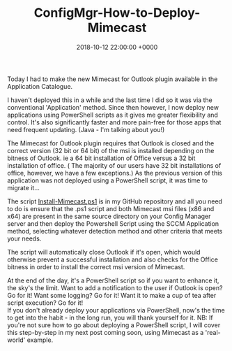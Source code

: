 ﻿---
layout: post
title:  "ConfigMgr-How-to-Deploy-Mimecast"
date:   2018-10-12 22:00:00 +0000
categories: ConfigMgr
---


Today I had to make the new Mimecast for Outlook plugin available in the Application Catalogue.

I haven't deployed this in a while and the last time I did so it was via the conventional 'Application' method.
Since then however, I now deploy new applications using PowerShell scripts as it gives me greater flexibility and control.  It's also significantly faster and more pain-free for those apps that need frequent updating. (Java - I'm talking about you!)

The Mimecast for Outlook plugin requires that Outlook is closed and the correct version (32 bit or 64 bit) of the msi is installed depending on the bitness of Outlook. ie a 64 bit installation of Office versus a 32 bit installation of office.
(
    The majority of our users have 32 bit installations of office, however, we have a few exceptions.)
As the previous version of this application was not deployed using a PowerShell script, it was time to migrate it...

The script  [Install-Mimecast.ps1](https://github.com/ozthe2/Powershell/blob/master/SCCM/Install-Mimecast.ps1)  is in my GitHub repository and all you need to do is ensure that the .ps1 script and both Mimecast msi files (x86 and x64) are present in the same source directory on your Config Manager server and then deploy the Powershell Script using the SCCM Application method, selecting whatever detection method and other criteria that meets your needs.

The script will automatically close Outlook if it's open, which would otherwise prevent a successful installation and also checks for the Office bitness in order to install the correct msi version of Mimecast.

At the end of the day, it's a PowerShell script so if you want to enhance it, the sky's the limit.  Want to add a notification to the user if Outlook is open?  Go for it!  Want some logging?  Go for it! Want it to make a cup of tea after script execution? Go for it!  
If you don't already deploy your applications via PowerShell, now's the time to get into the habit - in the long run, you will thank yourself for it.
NB: If you're not sure how to go about deploying a PowerShell script, I will cover this step-by-step in my next post coming soon, using Mimecast as a 'real-world' example.